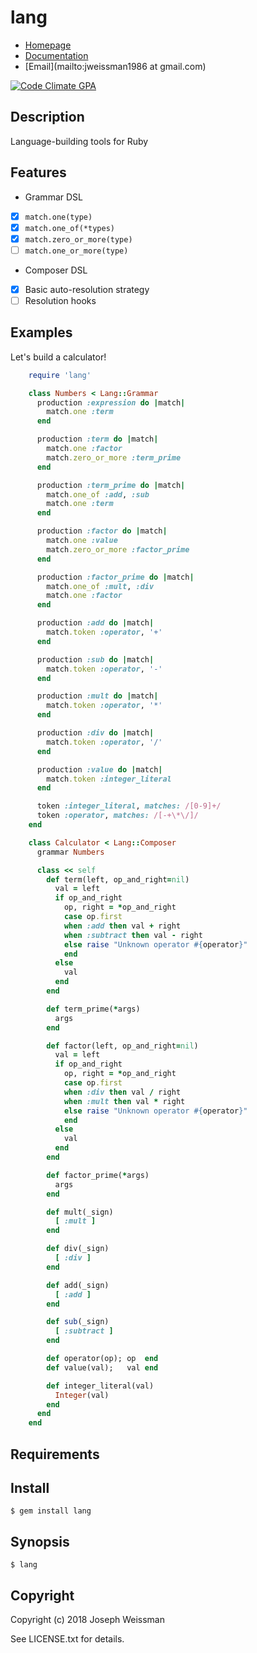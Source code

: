 # lang

* [Homepage](https://rubygems.org/gems/lang)
* [Documentation](http://rubydoc.info/gems/lang/frames)
* [Email](mailto:jweissman1986 at gmail.com)

[![Code Climate GPA](https://codeclimate.com/github//lang/badges/gpa.svg)](https://codeclimate.com/github//lang)

## Description

Language-building tools for Ruby

## Features

 - Grammar DSL
 - [x] `match.one(type)`
 - [x] `match.one_of(*types)`
 - [x] `match.zero_or_more(type)`
 - [ ] `match.one_or_more(type)`
 - Composer DSL
 - [x] Basic auto-resolution strategy
 - [ ] Resolution hooks

## Examples

Let's build a calculator!

```ruby
    require 'lang'

    class Numbers < Lang::Grammar
      production :expression do |match|
        match.one :term
      end

      production :term do |match|
        match.one :factor
        match.zero_or_more :term_prime
      end

      production :term_prime do |match|
        match.one_of :add, :sub
        match.one :term
      end

      production :factor do |match|
        match.one :value
        match.zero_or_more :factor_prime
      end

      production :factor_prime do |match|
        match.one_of :mult, :div
        match.one :factor
      end

      production :add do |match|
        match.token :operator, '+'
      end

      production :sub do |match|
        match.token :operator, '-'
      end

      production :mult do |match|
        match.token :operator, '*'
      end

      production :div do |match|
        match.token :operator, '/'
      end

      production :value do |match|
        match.token :integer_literal
      end

      token :integer_literal, matches: /[0-9]+/
      token :operator, matches: /[-+\*\/]/
    end

    class Calculator < Lang::Composer
      grammar Numbers

      class << self
        def term(left, op_and_right=nil)
          val = left
          if op_and_right
            op, right = *op_and_right
            case op.first
            when :add then val + right
            when :subtract then val - right
            else raise "Unknown operator #{operator}"
            end
          else
            val
          end
        end

        def term_prime(*args)
          args
        end

        def factor(left, op_and_right=nil)
          val = left
          if op_and_right
            op, right = *op_and_right
            case op.first
            when :div then val / right
            when :mult then val * right
            else raise "Unknown operator #{operator}"
            end
          else
            val
          end
        end

        def factor_prime(*args)
          args
        end

        def mult(_sign)
          [ :mult ]
        end

        def div(_sign)
          [ :div ]
        end

        def add(_sign)
          [ :add ]
        end

        def sub(_sign)
          [ :subtract ]
        end

        def operator(op); op  end
        def value(val);   val end

        def integer_literal(val)
          Integer(val)
        end
      end
    end
```

## Requirements

## Install

    $ gem install lang

## Synopsis

    $ lang

## Copyright

Copyright (c) 2018 Joseph Weissman

See LICENSE.txt for details.
